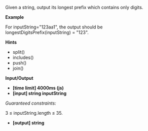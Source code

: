 Given a string, output its longest prefix which contains only digits.

**Example**

For inputString="123aa1", the output should be
longestDigitsPrefix(inputString) = "123".

**Hints**
-   split()
-   includes()
-   push()
-   join()

**Input/Output**

- **[time limit] 4000ms (js)**
- **[input] string inputString**

*Guaranteed constraints:*

3 ≤ inputString.length ≤ 35.

- **[output] string**